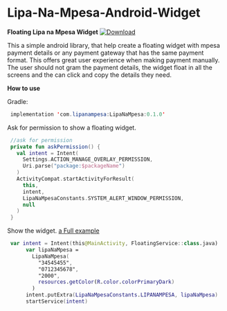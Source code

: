 # Lipa-Na-Mpesa-Android-Widget
**Floating Lipa na Mpesa Widget**
[ ![Download](https://api.bintray.com/packages/skyways/LipaNaMpesa/LipaNaMpesa/images/download.svg?version=0.1.0) ](https://bintray.com/skyways/LipaNaMpesa/LipaNaMpesa/0.1.0/link)

This a simple android library, that help create a floating widget with mpesa payment details or any payment gateway that has the same payment format.
This offers great user experience when making payment manually. The user should not gram the payment details, the widget float in all the screens and the can click and copy the details they need.

**How to use**

Gradle: 
```java
 implementation 'com.lipanampesa:LipaNaMpesa:0.1.0'
 ```
 Ask for permission to show a floating widget.
 
 ```kotlin
  //ask for permission
  private fun askPermission() {
    val intent = Intent(
      Settings.ACTION_MANAGE_OVERLAY_PERMISSION,
      Uri.parse("package:$packageName")
    )
    ActivityCompat.startActivityForResult(
      this,
      intent,
      LipaNaMpesaConstants.SYSTEM_ALERT_WINDOW_PERMISSION,
      null
    )
  }
  ```
  Show the widget.
    [a Full example](https://github.com/skyways/Lipa-Na-Mpesa-Android-Widget/blob/master/app/src/main/java/com/template/lipanampesa/MainActivity.kt)
       
        
  ```kotlin
   var intent = Intent(this@MainActivity, FloatingService::class.java)
        var lipaNaMpesa =
          LipaNaMpesa(
            "34545455",
            "0712345678",
            "2000",
            resources.getColor(R.color.colorPrimaryDark)
          )
        intent.putExtra(LipaNaMpesaConstants.LIPANAMPESA, lipaNaMpesa)
        startService(intent)
   ```
  
        
        
        
        

